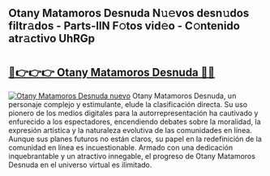 ## Otany Matamoros Desnuda N𝚞𝚎vos desn𝚞dos filtr𝚊dos - Parts-llN F𝚘tos vid𝚎o - C𝚘ntenido atr𝚊ctivo UhRGp

# <h2><a href="http://mb3884.tromn.icu/?c=Otany+Matamoros+Desnuda">🔗👉👉👉 Otany Matamoros Desnuda 🔗🔗</a></h2>

[![Otany Matamoros Desnuda nuevo](https://i.imgur.com/pEAQMta.gif)](http://mb3884.tromn.icu/?c=Otany+Matamoros+Desnuda)
Otany Matamoros Desnuda, un personaje complejo y estimulante, elude la clasificación directa. Su uso pionero de los medios digitales para la autorrepresentación ha cautivado y enfurecido a los espectadores, encendiendo debates sobre la moralidad, la expresión artística y la naturaleza evolutiva de las comunidades en línea. Aunque sus planes futuros no están claros, su papel en la redefinición de la comunidad en línea es incuestionable. Armado con una dedicación inquebrantable y un atractivo innegable, el progreso de Otany Matamoros Desnuda en el universo virtual es ilimitado.
